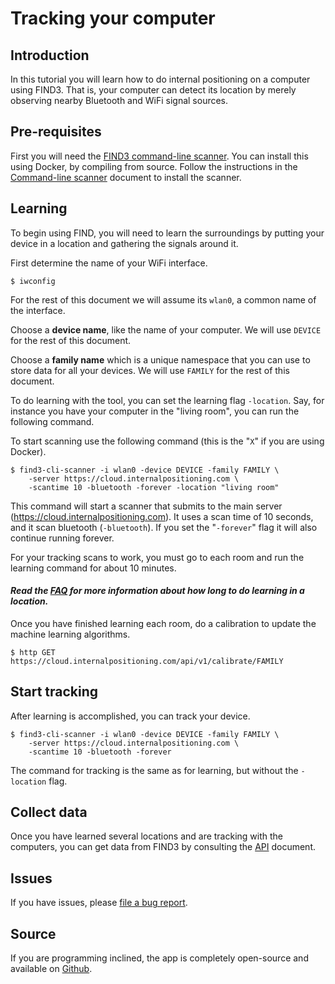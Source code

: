 # Tracking your computer 


## Introduction

In this tutorial you will learn how to do internal positioning on a computer using FIND3. That is, your computer can detect its location by merely observing nearby Bluetooth and WiFi signal sources.

## Pre-requisites

First you will need the [FIND3 command-line scanner](https://github.com/schollz/find3-cli-scanner). You can install this using Docker, by compiling from source. Follow the instructions in the [Command-line scanner](/doc/cli-scanner.md) document to install the scanner.

## Learning

To begin using FIND, you will need to learn the surroundings by putting your device in a location and gathering the signals around it.


First determine the name of your WiFi interface.

```
$ iwconfig
```

For the rest of this document we will assume its `wlan0`, a common name of the interface. 

Choose a **device name**, like the name of your computer. We will use `DEVICE` for the rest of this document. 

Choose a **family name** which is a unique namespace that you can use to store data for all your devices. We will use `FAMILY` for the rest of this document.

To do learning with the tool, you can set the learning flag `-location`. Say, for instance you have your computer in the "living room", you can run the following command.

To start scanning use the following command (this is the "`X`" if you are using Docker).

```
$ find3-cli-scanner -i wlan0 -device DEVICE -family FAMILY \
    -server https://cloud.internalpositioning.com \
    -scantime 10 -bluetooth -forever -location "living room"
```

This command will start a scanner that submits to the main server (https://cloud.internalpositioning.com). It uses a scan time of 10 seconds, and it scan bluetooth (`-bluetooth`). If you set the "`-forever`" flag it will also continue running forever.

For your tracking scans to work, you must go to each room and run the learning command for about 10 minutes. 


#### *Read the [FAQ](/doc/faq.md#training-time) for more information about how long to do learning in a location.*


Once you have finished learning each room, do a calibration to update the machine learning algorithms.

```
$ http GET https://cloud.internalpositioning.com/api/v1/calibrate/FAMILY
```


## Start tracking

After learning is accomplished, you can track your device.

```
$ find3-cli-scanner -i wlan0 -device DEVICE -family FAMILY \
    -server https://cloud.internalpositioning.com \
    -scantime 10 -bluetooth -forever
```

The command for tracking is the same as for learning, but without the `-location` flag.

## Collect data

Once you have learned several locations and are tracking with the computers, you can get data from FIND3 by consulting the [API](/doc/api.md) document.



## Issues

If you have issues, please [file a bug report](https://github.com/schollz/find3-cli-scanner/issues/new?template=bugs.md&title=Bug:%20).

## Source

If you are programming inclined, the app is completely open-source and available on [Github](https://github.com/schollz/find3-cli-scanner).
